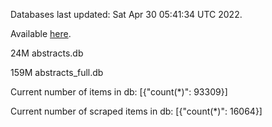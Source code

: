 Databases last updated: Sat Apr 30 05:41:34 UTC 2022. 

Available [here](https://github.com/cbeauhilton/ash-db/releases).


24M	abstracts.db

159M	abstracts_full.db

Current number of items in db:
[{"count(*)": 93309}]

Current number of scraped items in db:
[{"count(*)": 16064}]
